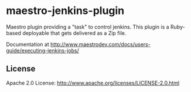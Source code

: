 # maestro-jenkins-plugin
Maestro plugin providing a "task" to control jenkins. This
plugin is a Ruby-based deployable that gets delivered as a Zip file.

Documentation at <http://www.maestrodev.com/docs/users-guide/executing-jenkins-jobs/>


## License
Apache 2.0 License: <http://www.apache.org/licenses/LICENSE-2.0.html>
